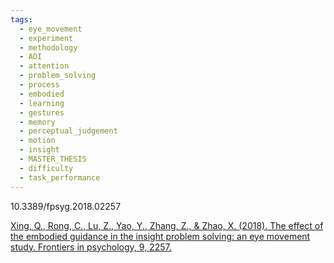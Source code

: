```yaml
---
tags:
  - eye_movement
  - experiment
  - methodology
  - AOI
  - attention
  - problem_solving
  - process
  - embodied
  - learning
  - gestures
  - memory
  - perceptual_judgement
  - motion
  - insight
  - MASTER_THESIS
  - difficulty
  - task_performance
---
```

10.3389/fpsyg.2018.02257

[Xing, Q., Rong, C., Lu, Z., Yao, Y., Zhang, Z., & Zhao, X. (2018). The effect of the embodied guidance in the insight problem solving: an eye movement study. Frontiers in psychology, 9, 2257.](https://www.frontiersin.org/journals/psychology/articles/10.3389/fpsyg.2018.02257/full)